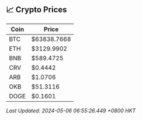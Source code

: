 ## 📈 Crypto Prices

| Coin | Price |
| ---- | ----- |
| BTC | $63838.7668 |
| ETH | $3129.9902 |
| BNB | $589.4725 |
| CRV | $0.4442 |
| ARB | $1.0706 |
| OKB | $51.3116 |
| DOGE | $0.1601 |

_Last Updated: 2024-05-06 06:55:26.449 +0800 HKT_